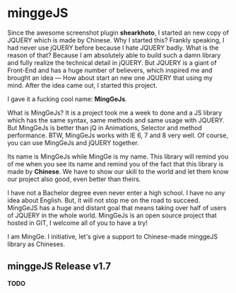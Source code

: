 # minggeJS

Since the awesome screenshot plugin **shearkhoto**, I started an new copy of JQUERY which is made by Chinese. Why I started this? Frankly speaking, I had never use jQUERY before because I hate JQUERY badly. What is the reason of that? Because I am absolutely able to build such a damn library and fully realize the technical detail in jQUERY. But JQUERY is a giant of Front-End and has a huge number of believers, which inspired me and brought an idea — How about start an new one JQUERY that using my mind. After the idea came out, I started this project.

I gave it a fucking cool name: **MingGeJs**.

What is MingGeJs? It is a project took me a week to done and a JS library which has the same syntax, same methods and same usage with JQUERY. But MingGeJs is better than jQ in Animations, Selector and method performance. BTW, MingGeJs works with IE 6, 7 and 8 very well. Of course, you can use MingGeJs and jQUERY together.

Its name is MingGeJs while MingGe is my name. This library will remind you of me when you see its name and remind you of the fact that this library is made by **Chinese**. We have to show our skill to the world and let them know our project also good, even better than theirs.

I have not a Bachelor degree even never enter a high school. I have no any idea about English. But, it will not stop me on the road to succeed. MingGeJS has a huge and distant goal that means taking over half of users of JQUERY in the whole world. MingGeJs is an open source project that hosted in GIT, I welcome all of you to have a try!

I am MingGe. I initiative, let's give a support to Chinese-made minggeJS library as Chineses.

## minggeJS Release v1.7

**TODO**
